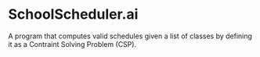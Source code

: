 # SchoolScheduler.ai
A program that computes valid schedules given a list of classes by defining it as a Contraint Solving Problem (CSP).
